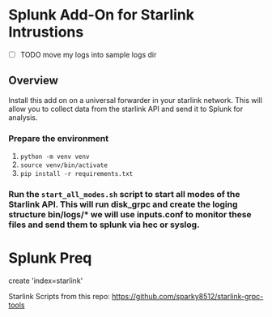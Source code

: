 # Splunk Add-On for Starlink Intrustions

- [ ] TODO
move my logs into sample logs dir

## Overview

Install this add on on a universal forwarder in your starlink network. This will allow you to collect data from the starlink API and send it to Splunk for analysis.

### Prepare the environment 

1. ```python -m venv venv```
2. ```source venv/bin/activate```
3. ```pip install -r requirements.txt```

### Run the ```start_all_modes.sh``` script to start all modes of the Starlink API. This will run disk_grpc and create the loging structure bin/logs/* we will use inputs.conf to monitor these files and send them to splunk via hec or syslog.

# Splunk Preq
create 'index=starlink'

Starlink Scripts from this repo:
https://github.com/sparky8512/starlink-grpc-tools
